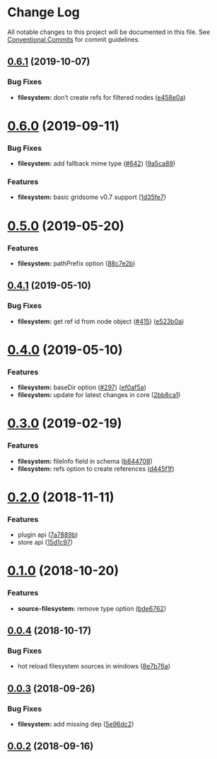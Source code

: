 # Change Log

All notable changes to this project will be documented in this file.
See [Conventional Commits](https://conventionalcommits.org) for commit guidelines.

## [0.6.1](https://github.com/gridsome/gridsome/tree/master/packages/source-filesystem/compare/@gridsome/source-filesystem@0.6.0...@gridsome/source-filesystem@0.6.1) (2019-10-07)


### Bug Fixes

* **filesystem:** don’t create refs for filtered nodes ([e458e0a](https://github.com/gridsome/gridsome/tree/master/packages/source-filesystem/commit/e458e0a))





# [0.6.0](https://github.com/gridsome/gridsome/tree/master/packages/source-filesystem/compare/@gridsome/source-filesystem@0.5.0...@gridsome/source-filesystem@0.6.0) (2019-09-11)


### Bug Fixes

* **filesystem:** add fallback mime type ([#642](https://github.com/gridsome/gridsome/tree/master/packages/source-filesystem/issues/642)) ([9a5ca89](https://github.com/gridsome/gridsome/tree/master/packages/source-filesystem/commit/9a5ca89))


### Features

* **filesystem:** basic gridsome v0.7 support ([1d35fe7](https://github.com/gridsome/gridsome/tree/master/packages/source-filesystem/commit/1d35fe7))





# [0.5.0](https://github.com/gridsome/gridsome/tree/master/packages/source-filesystem/compare/@gridsome/source-filesystem@0.4.1...@gridsome/source-filesystem@0.5.0) (2019-05-20)


### Features

* **filesystem:** pathPrefix option ([88c7e2b](https://github.com/gridsome/gridsome/tree/master/packages/source-filesystem/commit/88c7e2b))





## [0.4.1](https://github.com/gridsome/gridsome/tree/master/packages/source-filesystem/compare/@gridsome/source-filesystem@0.4.0...@gridsome/source-filesystem@0.4.1) (2019-05-10)


### Bug Fixes

* **filesystem:** get ref id from node object ([#415](https://github.com/gridsome/gridsome/tree/master/packages/source-filesystem/issues/415)) ([e523b0a](https://github.com/gridsome/gridsome/tree/master/packages/source-filesystem/commit/e523b0a))





# [0.4.0](https://github.com/gridsome/gridsome/tree/master/packages/source-filesystem/compare/@gridsome/source-filesystem@0.3.0...@gridsome/source-filesystem@0.4.0) (2019-05-10)


### Features

* **filesystem:** baseDir option ([#297](https://github.com/gridsome/gridsome/tree/master/packages/source-filesystem/issues/297)) ([ef0af5a](https://github.com/gridsome/gridsome/tree/master/packages/source-filesystem/commit/ef0af5a))
* **filesystem:** update for latest changes in core ([2bb8ca1](https://github.com/gridsome/gridsome/tree/master/packages/source-filesystem/commit/2bb8ca1))





<a name="0.3.0"></a>
# [0.3.0](https://github.com/gridsome/gridsome/tree/master/packages/source-filesystem/compare/@gridsome/source-filesystem@0.2.0...@gridsome/source-filesystem@0.3.0) (2019-02-19)


### Features

* **filesystem:** fileInfo field in schema ([b844708](https://github.com/gridsome/gridsome/tree/master/packages/source-filesystem/commit/b844708))
* **filesystem:** refs option to create references ([d445f1f](https://github.com/gridsome/gridsome/tree/master/packages/source-filesystem/commit/d445f1f))





<a name="0.2.0"></a>
# [0.2.0](https://github.com/gridsome/gridsome/compare/@gridsome/source-filesystem@0.1.0...@gridsome/source-filesystem@0.2.0) (2018-11-11)


### Features

* plugin api ([7a7889b](https://github.com/gridsome/gridsome/commit/7a7889b))
* store api ([15d1c97](https://github.com/gridsome/gridsome/commit/15d1c97))


<a name="0.1.0"></a>
# [0.1.0](https://github.com/gridsome/gridsome/compare/@gridsome/source-filesystem@0.0.4...@gridsome/source-filesystem@0.1.0) (2018-10-20)


### Features

* **source-filesystem:** remove type option ([bde6762](https://github.com/gridsome/gridsome/commit/bde6762))


<a name="0.0.4"></a>
## [0.0.4](https://github.com/gridsome/gridsome/compare/@gridsome/source-filesystem@0.0.3...@gridsome/source-filesystem@0.0.4) (2018-10-17)


### Bug Fixes

* hot reload filesystem sources in windows ([8e7b76a](https://github.com/gridsome/gridsome/commit/8e7b76a))


<a name="0.0.3"></a>
## [0.0.3](https://github.com/gridsome/gridsome/compare/142896c2454016dc989a7872faffec7263fc658c...@gridsome/source-filesystem@0.0.3) (2018-09-26)


### Bug Fixes

* **filesystem:** add missing dep ([5e96dc2](https://github.com/gridsome/gridsome/commit/5e96dc2))



<a name="0.0.2"></a>
## [0.0.2](https://github.com/gridsome/gridsome/compare/142896c2454016dc989a7872faffec7263fc658c...@gridsome/source-filesystem@0.0.3) (2018-09-16)
